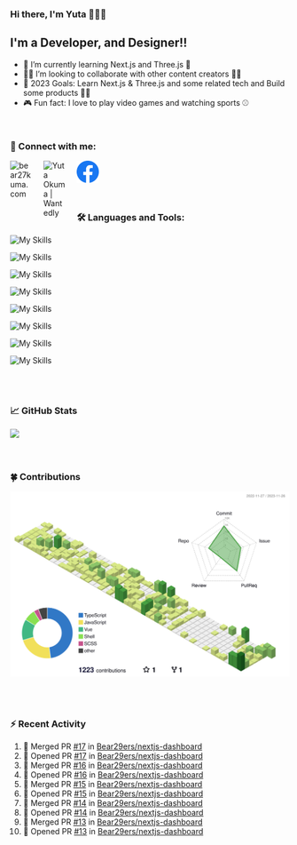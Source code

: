 ### Hi there, I'm Yuta 🤟🏻🐻

## I'm a Developer, and Designer!!

- 🌱 I’m currently learning Next.js and Three.js 🤣
- 👬🏻 I’m looking to collaborate with other content creators 👋🏻
- 🥅 2023 Goals: Learn Next.js & Three.js and some related tech and Build some products 💪🏻
- 🎮 Fun fact: I love to play video games and watching sports ⚾️

<br />

### :wave: Connect with me:

[<img align="left" alt="bear27kuma.com" width="40px" src="https://user-images.githubusercontent.com/39920490/156489586-f125813b-e344-46d6-9306-f5786684b976.jpg" style="margin-right: 20px;" />](https://bear29ers.github.io/)
[<img align="left" alt="Yuta Okuma | Wantedly" width="40px" src="https://user-images.githubusercontent.com/39920490/156489528-fdc520d6-10f1-43b6-8bf8-fadf8dcf1a90.jpg" style="margin-right: 20px;" />](https://www.wantedly.com/id/yuta_okuma_b)
[<img align="left" alt="Yuta Okuma | Facebook" width="40px" src="https://github.com/github/explore/blob/main/topics/facebook/facebook.png?raw=true" style="margin-right: 20px;" />](https://www.facebook.com/kumakuma1129/)

[//]: # '[<img align="left" alt="Yuta Okuma | Instagram" width="40px" src="https://github.com/github/explore/blob/main/topics/instagram/instagram.png?raw=true" />](https://www.instagram.com/bear_27earl/)'

<br />
<br />
<br />
<br />

### :hammer_and_wrench: Languages and Tools:

![My Skills](https://skillicons.dev/icons?i=html,css,sass,tailwind,bootstrap,js,ts)

![My Skills](https://skillicons.dev/icons?i=jquery,threejs,react,emotion,styledcomponents,materialui,nextjs)

![My Skills](https://skillicons.dev/icons?i=vercel,vue,nuxt,vite,nodejs,express,jest)

![My Skills](https://skillicons.dev/icons?i=regex,webpack,babel,php,laravel,mysql,sqlite)

![My Skills](https://skillicons.dev/icons?i=docker,git,github,githubactions,aws,gcp,firebase)

![My Skills](https://skillicons.dev/icons?i=vim,neovim,linux,bash,lua,markdown,svg)

![My Skills](https://skillicons.dev/icons?i=idea,vscode,atom,figma,xd,ps,ai)

![My Skills](https://skillicons.dev/icons?i=pr,ae,postman,sentry,codepen,stackoverflow,discord)

<br />
<br />

### :chart_with_upwards_trend: GitHub Stats

<div style="display: flex;">
    <a href="https://github.com/Bear29ers">
        <img height="220px;" src="https://github-readme-stats-bear29ers.vercel.app/api?username=Bear29ers&show_icons=true&theme=bear">
    </a>
</div>

<br />
<br />

### :four_leaf_clover: Contributions

![](./profile-3d-contrib/profile-green-animate.svg)

<br />
<br />

### :zap: Recent Activity

<!--START_SECTION:activity-->

1. 🎉 Merged PR [#17](https://github.com/Bear29ers/nextjs-dashboard/pull/17) in [Bear29ers/nextjs-dashboard](https://github.com/Bear29ers/nextjs-dashboard)
2. 💪 Opened PR [#17](https://github.com/Bear29ers/nextjs-dashboard/pull/17) in [Bear29ers/nextjs-dashboard](https://github.com/Bear29ers/nextjs-dashboard)
3. 🎉 Merged PR [#16](https://github.com/Bear29ers/nextjs-dashboard/pull/16) in [Bear29ers/nextjs-dashboard](https://github.com/Bear29ers/nextjs-dashboard)
4. 💪 Opened PR [#16](https://github.com/Bear29ers/nextjs-dashboard/pull/16) in [Bear29ers/nextjs-dashboard](https://github.com/Bear29ers/nextjs-dashboard)
5. 🎉 Merged PR [#15](https://github.com/Bear29ers/nextjs-dashboard/pull/15) in [Bear29ers/nextjs-dashboard](https://github.com/Bear29ers/nextjs-dashboard)
6. 💪 Opened PR [#15](https://github.com/Bear29ers/nextjs-dashboard/pull/15) in [Bear29ers/nextjs-dashboard](https://github.com/Bear29ers/nextjs-dashboard)
7. 🎉 Merged PR [#14](https://github.com/Bear29ers/nextjs-dashboard/pull/14) in [Bear29ers/nextjs-dashboard](https://github.com/Bear29ers/nextjs-dashboard)
8. 💪 Opened PR [#14](https://github.com/Bear29ers/nextjs-dashboard/pull/14) in [Bear29ers/nextjs-dashboard](https://github.com/Bear29ers/nextjs-dashboard)
9. 🎉 Merged PR [#13](https://github.com/Bear29ers/nextjs-dashboard/pull/13) in [Bear29ers/nextjs-dashboard](https://github.com/Bear29ers/nextjs-dashboard)
10. 💪 Opened PR [#13](https://github.com/Bear29ers/nextjs-dashboard/pull/13) in [Bear29ers/nextjs-dashboard](https://github.com/Bear29ers/nextjs-dashboard)

<!--END_SECTION:activity-->
